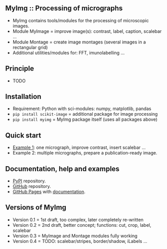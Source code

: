 MyImg :: Processing of micrographs
----------------------------------

* MyImg contains tools/modules for the processing of microscopic images.
* Module MyImage = improve image(s): contrast, label, caption, scalebar ...
* Module Montage = create image montages (several images in a rectangular grid)
* Additional utilities/modules for: FFT, imunolabelling ...

Principle
---------

* TODO

Installation
------------

* Requirement: Python with sci-modules: numpy, matplotlib, pandas
* `pip install scikit-image` = additional package for image processing 
* `pip install myimg` = MyImg package itself (uses all packages above)

Quick start
-----------

* [Example 1](https://www.dropbox.com/scl/fi/uv76nx5e78ck3ir4vv6zh/ex1_one-migrograph.nb.html.pdf?rlkey=mzsxovdriljt1054tpjey8kpm&st=dqjt2w0c&dl=0):
  one micrograph, improve contrast, insert scalebar ...
* Example 2:
  multiple micrographs, prepare a publication-ready image.

Documentation, help and examples
--------------------------------

* [PyPI](https://pypi.org/project/myimg) repository.
* [GitHub](https://github.com/mirekslouf/myimg) repository.
* [GitHub Pages](https://mirekslouf.github.io/myimg)
  with [documentation](https://mirekslouf.github.io/myimg/docs). 

Versions of MyImg
-----------------

* Version 0.1 = 1st draft, too complex, later completely re-written 
* Version 0.2 = 2nd draft, better concept; functions: cut, crop, label, scalebar
* Version 0.3 = MyImage and Montage modules fully working
* Version 0.4 = TODO: scalebar/stripes, border/shadow, iLabels ...
